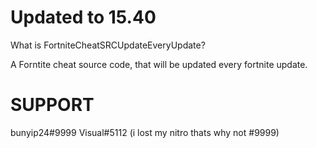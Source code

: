 # Updated to 15.40
What is FortniteCheatSRCUpdateEveryUpdate?

A Forntite cheat source code, that will be updated every fortnite update.

# SUPPORT
bunyip24#9999
Visual#5112 (i lost my nitro thats why not #9999)
